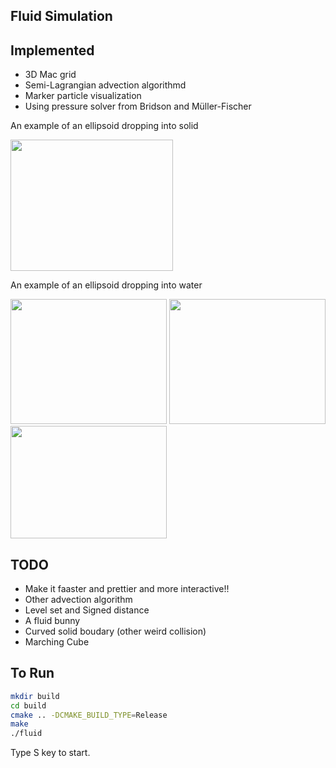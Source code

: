 ## Fluid Simulation

## Implemented
* 3D Mac grid
* Semi-Lagrangian advection algorithmd
* Marker particle visualization
* Using pressure solver from Bridson and Müller-Fischer 

An example of an ellipsoid dropping into solid

<img src="https://github.com/XQQquxixi/graphics/blob/master/grid_based_fluid/data/ellipsoid_ex.jpg" width="260" height="210">

An example of an ellipsoid dropping into water

<img src="https://github.com/XQQquxixi/graphics/blob/master/grid_based_fluid/data/0.png" width="250" height="200"> <img src="https://github.com/XQQquxixi/graphics/blob/master/grid_based_fluid/data/1.png" width="250" height="200"> <img src="https://github.com/XQQquxixi/graphics/blob/master/grid_based_fluid/data/final.png" width="250" height="180"> 


## TODO
* Make it faaster and prettier and more interactive!!
* Other advection algorithm
* Level set and Signed distance 
* A fluid bunny
* Curved solid boudary (other weird collision)
* Marching Cube 

## To Run
```bash
mkdir build
cd build
cmake .. -DCMAKE_BUILD_TYPE=Release
make 
./fluid
```
Type S key to start.

